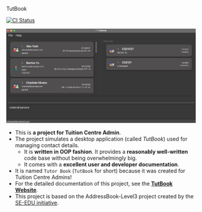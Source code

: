 TutBook

[![CI Status](https://github.com/AY2526S1-CS2103T-W09-3/tp/workflows/Java%20CI/badge.svg)](https://github.com/AY2526S1-CS2103T-W09-3/tp/actions)

![Ui](docs/images/Ui.png)

* This is **a project for Tuition Centre Admin**.<br>
* The project simulates a desktop application (called _TutBook_) used for managing contact details.
  * It is **written in OOP fashion**. It provides a **reasonably well-written** code base without being overwhelmingly big.
  * It comes with a **excellent user and developer documentation**.
* It is named `Tutor Book` (`TutBook` for short) because it was created for Tuition Centre Admins!
* For the detailed documentation of this project, see the **[TutBook Website](https://AY2526S1-CS2103T-W09-3.github.io/tp)**.
* This project is based on the AddressBook-Level3 project created by the [SE-EDU initiative](https://se-education.org).
